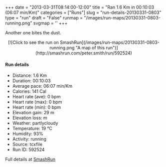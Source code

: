 +++
date = "2013-03-31T08:14:00-12:00"
title = "Ran 1.6 Km in 00:10:03 (06:07 min/Km)"
categories = ["Runs"]
slug = "run-details-20130331-0803"
type = "run"
draft = "False"
runmap = "/images/run-maps/20130331-0803-running.png"
svgmap = '<polyline points="59 42, 62 41, 64 39, 65 37, 67 35, 69 32, 70 30, 71 28, 72 26, 75 24, 78 25, 80 26, 85 28, 88 29, 97 33, 100 34, 100 35, 99 36, 98 38, 98 41, 98 43, 95 50, 96 53, 96 55, 95 58, 94 63, 93 65, 92 67, 90 70, 88 72, 89 74, 87 75, 81 74, 78 74, 75 73, 65 72, 58 70, 52 70, 49 69, 47 67, 41 67, 38 66, 30 63, 27 63, 21 62, 18 60, 11 59, 5 60, 2 59, 0 58, 0 53, 1 50, 2 48, 4 46, 6 44, 11 41, 14 40, 17 39, 22 36, 33 32, 38 30, 41 29, 44 28, 47 28, 53 27, 59 27, 62 27, 68 26, 69 27, 68 29, 64 36, 62 38, 61 40, 61 42">'
+++

Another one bites the dust. 

<!--more-->

<center>
[![Click to see the run on SmashRun](/images/run-maps/20130331-0803-running.png "A map of this run")](http://smashrun.com/peter.smith/run/592524)
</center>

#### Run details

* Distance: 1.6 Km
* Duration: 00:10:03
* Average pace: 06:07 min/Km
* Calories: 141 Cal
* Heart rate (ave): 0 bpm
* Heart rate (max): 0 bpm
* Heart rate (min): 0 bpm
* Elevation gain: 29 m
* Elevation loss:  m
* Weather: partlycloudy
* Temperature: 19 &deg;C
* Humidity: 93%
* Activity: running
* Source: tcxfile
* Run ID: 592524

Full details at [SmashRun](http://smashrun.com/peter.smith/run/592524)